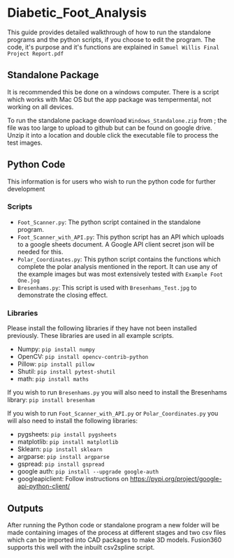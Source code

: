 # Diabetic_Foot_Analysis
This guide provides detailed walkthrough of how to run the standalone programs and the python scripts, if you choose to edit the program. The code, it's purpose and it's functions are explained in `Samuel Willis Final Project Report.pdf`

## Standalone Package
It is recommended this be done on a windows computer. There is a script which works with Mac OS but the app package was tempermental, not working on all devices.

To run the standalone package download `Windows_Standalone.zip` from ; the file was too large to upload to github but can be found on google drive. Unzip it into a location and double click the executable file to process the test images. 

## Python Code
This information is for users who wish to run the python code for further development


### Scripts
- `Foot_Scanner.py`: The python script contained in the standalone program.
- `Foot_Scanner_with_API.py`: This python script has an API which uploads to a google sheets document. A Google API client secret json will be needed for this.
- `Polar_Coordinates.py`: This python script contains the functions which complete the polar analysis mentioned in the report. It can use any of the example images but was most extensively tested with `Example Foot One.jog`
- `Bresenhams.py`: This script is used with `Bresenhams_Test.jpg` to demonstrate the closing effect.

### Libraries
Please install the following libraries if they have not been installed previously. These libraries are used in all example scripts.

- Numpy: `pip install numpy`
- OpenCV: `pip install opencv-contrib-python`
- Pillow: `pip install pillow`
- Shutil: `pip install pytest-shutil`
- math: `pip install maths`

If you wish to run `Bresenhams.py` you will also need to install the Bresenhams library: `pip install bresenham`

If you wish to run `Foot_Scanner_with_API.py` or `Polar_Coordinates.py` you will also need to install the following libraries:

- pygsheets: `pip install pygsheets`
- matplotlib: `pip install matplotlib`
- Sklearn: `pip install sklearn`
- argparse: `pip install argparse`
- gspread: `pip install gspread`
- google auth: `pip install --upgrade google-auth`
- googleapiclient: Follow instructions on https://pypi.org/project/google-api-python-client/

## Outputs
After running the Python code or standalone program a new folder will be made containing images of the process at different stages and two csv files which can be imported into CAD packages to make 3D models. Fusion360 supports this well with the inbuilt csv2spline script.


